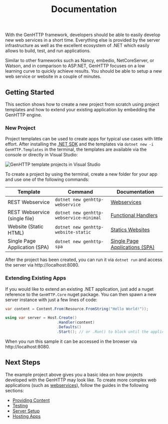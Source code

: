 ﻿---
title: Documentation
description: 'Simple tutorial to setup a web application using the GenHTTP framework.'
cascade:
  type: docs
---

With the GenHTTP framework, developers should be able to easily develop new web
services in a short time. Everything else is provided by the server infrastructure as well as the excellent
ecosystem of .NET which easily allows to build, test, and run applications.

Similar to other frameworks such as Nancy, embedio, NetCoreServer, or Watson, and in comparison to ASP.NET,
GenHTTP focuses on a low learning curve to quickly achieve results. You should be able to setup a new web service
or website in a couple of minutes.

## Getting Started

This section shows how to create a new project from scratch using project templates and how to extend your existing application by embedding the GenHTTP engine.

### New Project

Project templates can be used to create apps for typical use cases with little effort. After installing the [.NET SDK](https://dotnet.microsoft.com/en-us/download) and the templates via `dotnet new -i GenHTTP.Templates` in the terminal, the templates are available via the console or directly in Visual Studio:

![GenHTTP template projects in Visual Studio](/documentation/content/templates.png)

To create a project by using the terminal, create a new folder for your app and use one of the following commands:

| Template | Command | Documentation |
|---|---|---|
| REST Webservice | `dotnet new genhttp-webservice` | [Webservices](./content/webservices) |
| REST Webservice (single file) | `dotnet new genhttp-webservice-minimal` | [Functional Handlers](./content/functional) |
| Website (Static HTML) | `dotnet new genhttp-website-static`  | [Statics Websites](./content/static-websites) |
| Single Page Application (SPA) | `dotnet new genhttp-spa` | [Single Page Applications (SPA)](./content/single-page-applications) |

After the project has been created, you can run it via `dotnet run` and access the server via http://localhost:8080.

### Extending Existing Apps

If you would like to extend an existing .NET application, just add a nuget reference to the `GenHTTP.Core` nuget package. You can then spawn a new server instance with just a few lines of code:

```csharp
var content = Content.From(Resource.FromString("Hello World!"));

using var server = Host.Create()
                       .Handler(content)
                       .Defaults()
                       .Start(); // or .Run() to block until the application is shut down
```

When you run this sample it can be accessed in the browser via http://localhost:8080. 

## Next Steps

The example project above gives you a basic idea on how projects developed
with the GenHTTP may look like. To create more complex web applications
(such as [webservices](/documentation/content/frameworks/webservices/)), follow the guides in the following sections:

- [Providing Content](/documentation/content/)
- [Testing](/documentation/testing/)
- [Server Setup](/documentation/server/)
- [Hosting Apps](/documentation/hosting/)
